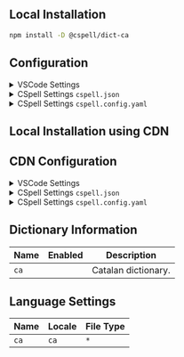## Local Installation

```sh
npm install -D @cspell/dict-ca
```

## Configuration

<details>
<summary>VSCode Settings</summary>

Add the following to your VSCode settings:

**`.vscode/settings.json`**

```jsonc
{
  "cSpell.import": ["@cspell/dict-ca/cspell-ext.json"],
  "cSpell.language": "ca",
}
```

</details>

<details>
<summary>CSpell Settings <code>cspell.json</code></summary>

**`cspell.json`**

```jsonc
{
  "import": ["@cspell/dict-ca/cspell-ext.json"],
  "language": "ca",
}
```

</details>

<details>
<summary>CSpell Settings <code>cspell.config.yaml</code></summary>

**`cspell.config.yaml`**

```yaml
import:
  - '@cspell/dict-ca/cspell-ext.json'
language: ca
```

</details>

## Local Installation using CDN

## CDN Configuration

<details>
<summary>VSCode Settings</summary>

Add the following to your VSCode settings:

**`.vscode/settings.json`**

```jsonc
{
  "cSpell.import": ["https://cdn.jsdelivr.net/npm/@cspell/dict-ca/cspell-ext.json"],
  "cSpell.language": "ca",
}
```

</details>

<details>
<summary>CSpell Settings <code>cspell.json</code></summary>

**`cspell.json`**

```jsonc
{
  "import": ["https://cdn.jsdelivr.net/npm/@cspell/dict-ca/cspell-ext.json"],
  "language": "ca",
}
```

</details>

<details>
<summary>CSpell Settings <code>cspell.config.yaml</code></summary>

**`cspell.config.yaml`**

```yaml
import:
  - https://cdn.jsdelivr.net/npm/@cspell/dict-ca/cspell-ext.json
language: ca
```

</details>

## Dictionary Information

| Name | Enabled | Description         |
| ---- | ------- | ------------------- |
| `ca` |         | Catalan dictionary. |

## Language Settings

| Name | Locale | File Type |
| ---- | ------ | --------- |
| `ca` | `ca`   | `*`       |

